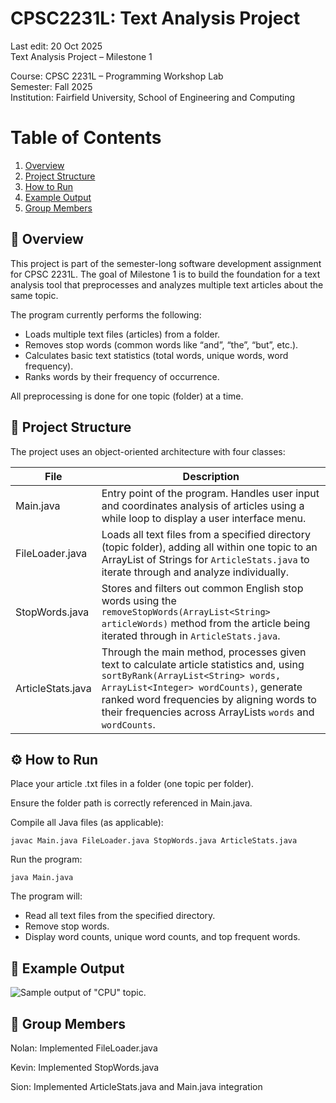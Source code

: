 # CPSC2231L: Text Analysis Project
Last edit: 20 Oct 2025\
Text Analysis Project – Milestone 1

Course: CPSC 2231L – Programming Workshop Lab\
Semester: Fall 2025\
Institution: Fairfield University, School of Engineering and Computing

# Table of Contents
1. [Overview](https://github.com/sionyap/CPSC2231L-2025-S02-G1#overview)
2. [Project Structure](https://github.com/sionyap/CPSC2231L-2025-S02-G1#project-structure)
3. [How to Run](https://github.com/sionyap/CPSC2231L-2025-S02-G1#how-to-run)
4. [Example Output](https://github.com/sionyap/CPSC2231L-2025-S02-G1#example-output)
5. [Group Members](https://github.com/sionyap/CPSC2231L-2025-S02-G1#group-members)

## 📘 Overview

This project is part of the semester-long software development assignment for CPSC 2231L.
The goal of Milestone 1 is to build the foundation for a text analysis tool that preprocesses and analyzes multiple text articles about the same topic.

The program currently performs the following:

- Loads multiple text files (articles) from a folder.
- Removes stop words (common words like “and”, “the”, “but”, etc.).
- Calculates basic text statistics (total words, unique words, word frequency).
- Ranks words by their frequency of occurrence.

All preprocessing is done for one topic (folder) at a time.

## 🧱 Project Structure

The project uses an object-oriented architecture with four classes:

| File	| Description |
|-------|-------------|
| Main.java	| Entry point of the program. Handles user input and coordinates analysis of articles using a while loop to display a user interface menu. |
| FileLoader.java	| Loads all text files from a specified directory (topic folder), adding all within one topic to an ArrayList of Strings for `ArticleStats.java` to iterate through and analyze individually. |
| StopWords.java	| Stores and filters out common English stop words using the `removeStopWords(ArrayList<String> articleWords)` method from the article being iterated through in `ArticleStats.java`. |
| ArticleStats.java |	Through the main method, processes given text to calculate article statistics and, using `sortByRank(ArrayList<String> words, ArrayList<Integer> wordCounts)`, generate ranked word frequencies by aligning words to their frequencies across ArrayLists `words` and `wordCounts`. |

## ⚙️ How to Run

Place your article .txt files in a folder (one topic per folder).

Ensure the folder path is correctly referenced in Main.java.

Compile all Java files (as applicable):

```javac Main.java FileLoader.java StopWords.java ArticleStats.java```

Run the program:

```java Main.java```

The program will:
- Read all text files from the specified directory.
- Remove stop words.
- Display word counts, unique word counts, and top frequent words.

## 🧮 Example Output
![Sample output of "CPU" topic.](<img width="1612" height="936" alt="Screenshot 2025-10-20 164737" src="https://github.com/user-attachments/assets/87170bb4-8ea5-4afc-9f90-6168ed02bbb1" />
)

## 👥 Group Members

Nolan: Implemented FileLoader.java

Kevin: Implemented StopWords.java

Sion: Implemented ArticleStats.java and Main.java integration
